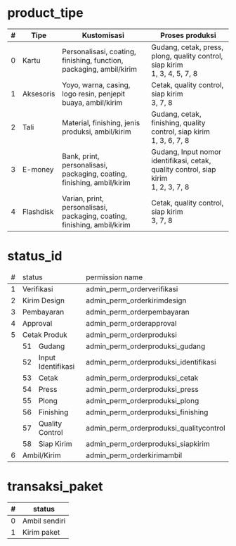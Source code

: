 # product_tipe
| # | Tipe | Kustomisasi | Proses produksi |
| - | ---- | ----------- | --------------- |
| 0 | Kartu | Personalisasi, coating, finishing, function, packaging, ambil/kirim | Gudang, cetak, press, plong, quality control, siap kirim<br>1, 3, 4, 5, 7, 8 |
| 1 | Aksesoris | Yoyo, warna, casing, logo resin, penjepit buaya, ambil/kirim | Cetak, quality control, siap kirim<br>3, 7, 8 |
| 2 | Tali | Material, finishing, jenis produksi, ambil/kirim | Gudang, cetak, finishing, quality control, siap kirim<br>1, 3, 6, 7, 8 |
| 3 | E-money | Bank, print, personalisasi, packaging, coating, finishing, ambil/kirim | Gudang, Input nomor identifikasi, cetak, quality control, siap kirim<br>1, 2, 3, 7, 8 |
| 4 | Flashdisk | Varian, print, personalisasi, packaging, coating, finishing, ambil/kirim | Cetak, quality control, siap kirim<br>3, 7, 8 |

# status_id
<table><thead><thead><tr><td>#</td><td colspan="2">status</td><td>permission name</td></tr></thead></thead><tbody><tr><td>1</td><td colspan="2">Verifikasi</td><td>admin_perm_orderverifikasi</td></tr><tr><td>2</td><td colspan="2">Kirim Design</td><td>admin_perm_orderkirimdesign</td></tr><tr><td>3</td><td colspan="2">Pembayaran</td><td>admin_perm_orderpembayaran</td></tr><tr><td>4</td><td colspan="2">Approval</td><td>admin_perm_orderapproval</td></tr><tr><td>5</td><td colspan="2">Cetak Produk</td><td>admin_perm_orderproduksi</td></tr><tr><td></td><td>51</td><td>Gudang</td><td>admin_perm_orderproduksi_gudang</td></tr><tr><td></td><td>52</td><td>Input Identifikasi</td><td>admin_perm_orderproduksi_identifikasi</td></tr><tr><td></td><td>53</td><td>Cetak</td><td>admin_perm_orderproduksi_cetak</td></tr><tr><td></td><td>54</td><td>Press</td><td>admin_perm_orderproduksi_press</td></tr><tr><td></td><td>55</td><td>Plong</td><td>admin_perm_orderproduksi_plong</td></tr><tr><td></td><td>56</td><td>Finishing</td><td>admin_perm_orderproduksi_finishing</td></tr><tr><td></td><td>57</td><td>Quality Control</td><td>admin_perm_orderproduksi_qualitycontrol</td></tr><tr><td></td><td>58</td><td>Siap Kirim</td><td>admin_perm_orderproduksi_siapkirim</td></tr><tr><td>6</td><td colspan="2">Ambil/Kirim</td><td>admin_perm_orderkirimambil</td></tr></tbody></table>

# transaksi_paket
| # | status |
| - | ------ |
| 0 | Ambil sendiri |
| 1 | Kirim paket |
